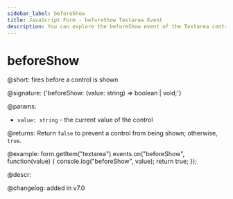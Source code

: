 ```yaml
---
sidebar_label: beforeShow
title: JavaScript Form - beforeShow Textarea Event 
description: You can explore the beforeShow event of the Textarea control of Form in the documentation of the DHTMLX JavaScript UI library. Browse developer guides and API reference, try out code examples and live demos, and download a free 30-day evaluation version of DHTMLX Suite.
---
```


# beforeShow

@short: fires before a control is shown

@signature: {'beforeShow: (value: string) => boolean | void;'}

@params:
- `value: string` - the current value of the control

@returns:
Return `false` to prevent a control from being shown; otherwise, `true`.

@example:
form.getItem("textarea").events.on("beforeShow", function(value) {
    console.log("beforeShow", value);
    return true;
});

@descr:

@changelog: added in v7.0
